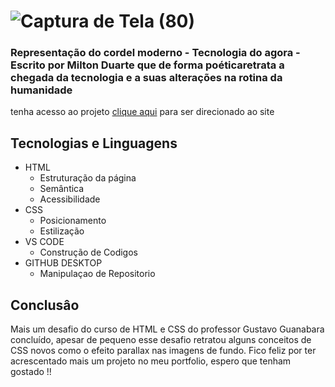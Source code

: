 
![Captura de Tela (80)](https://user-images.githubusercontent.com/96143899/188214152-d0df0960-1fb4-47c5-8c2f-9d5541cdf5d8.png)
===============


### Representação do cordel moderno - Tecnologia do agora - Escrito por Milton Duarte que de forma poéticaretrata a chegada da tecnologia e a suas alterações na rotina da humanidade
tenha acesso ao projeto <a href= "https://p4ndda.github.io/CordelMordeno/">clique aqui</a> para ser direcionado ao site


## Tecnologias e Linguagens 
- HTML
  - Estruturação da página
  - Semântica
  - Acessibilidade
 - CSS
    - Posicionamento
    - Estilização
 - VS CODE
    - Construção de Codigos
 - GITHUB DESKTOP
    - Manipulaçao de Repositorio
    
## Conclusâo
Mais um desafio do curso de HTML e CSS do professor Gustavo Guanabara concluído, apesar de pequeno esse desafio retratou alguns conceitos de CSS novos como o efeito parallax nas imagens de fundo. Fico feliz por ter acrescentado mais um projeto no meu portfolio, espero que tenham gostado !!


  



